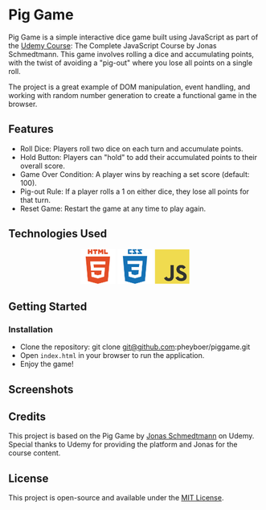 # Pig Game
Pig Game is a simple interactive dice game built using JavaScript as part of the [Udemy Course](https://www.udemy.com/course/the-complete-javascript-course/): The Complete JavaScript Course by Jonas Schmedtmann. This game involves rolling a dice and accumulating points, with the twist of avoiding a "pig-out" where you lose all points on a single roll.

The project is a great example of DOM manipulation, event handling, and working with random number generation to create a functional game in the browser.


## Features
- Roll Dice: Players roll two dice on each turn and accumulate points.
- Hold Button: Players can "hold" to add their accumulated points to their overall score.
- Game Over Condition: A player wins by reaching a set score (default: 100).
- Pig-out Rule: If a player rolls a 1 on either dice, they lose all points for that turn.
- Reset Game: Restart the game at any time to play again.

## Technologies Used
<p align="center">
<img src="https://github.com/devicons/devicon/blob/master/icons/html5/html5-plain-wordmark.svg" alt="html5"  width="70" height="70"/>
<img src="https://github.com/devicons/devicon/blob/master/icons/css3/css3-plain-wordmark.svg" alt="css3" width="70" height="70"/>
<img src="https://github.com/devicons/devicon/blob/master/icons/javascript/javascript-original.svg" alt="javascript" width="70" height="70"/>
</p>

## Getting Started

### Installation
- Clone the repository: git clone git@github.com:pheyboer/piggame.git
- Open ```index.html``` in your browser to run the application.
- Enjoy the game!

## Screenshots

## Credits
This project is based on the Pig Game by [Jonas Schmedtmann](https://www.udemy.com/course/the-complete-javascript-course/) on Udemy. Special thanks to Udemy for providing the platform and Jonas for the course content.

## License
This project is open-source and available under the [MIT License](https://opensource.org/licenses/MIT).